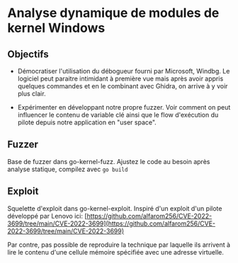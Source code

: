 # Analyse dynamique de modules de kernel Windows


## Objectifs

- Démocratiser l'utilisation du débogueur fourni par Microsoft, Windbg.  Le logiciel peut paraitre intimidant à première vue mais après avoir appris quelques commandes et en le combinant avec Ghidra, on arrive à y voir plus clair.

- Expérimenter en développant notre propre fuzzer.  Voir comment on peut influencer le contenu de variable clé ainsi que le flow d'exécution du pilote depuis notre application en "user space".


## Fuzzer

Base de fuzzer dans go-kernel-fuzz.  Ajustez le code au besoin après analyse statique, compilez avec `go build`

## Exploit

Squelette d'exploit dans go-kernel-exploit.  Inspiré d'un exploit d'un pilote développé par Lenovo ici: [https://github.com/alfarom256/CVE-2022-3699/tree/main/CVE-2022-3699](https://github.com/alfarom256/CVE-2022-3699/tree/main/CVE-2022-3699)

Par contre, pas possible de reproduire la technique par laquelle ils arrivent à lire le contenu d'une cellule mémoire spécifiée avec une adresse virtuelle.


